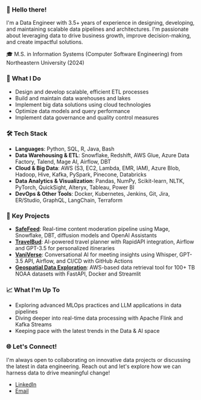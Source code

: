 ### 👋 **Hello there!**

I'm a Data Engineer with 3.5+ years of experience in designing, developing, and maintaining scalable data pipelines and architectures. I'm passionate about leveraging data to drive business growth, improve decision-making, and create impactful solutions.

🎓 M.S. in Information Systems (Computer Software Engineering) from Northeastern University (2024)

### 🚀 **What I Do**
- Design and develop scalable, efficient ETL processes
- Build and maintain data warehouses and lakes
- Implement big data solutions using cloud technologies
- Optimize data models and query performance
- Implement data governance and quality control measures

### 🛠️ **Tech Stack**

- **Languages**: Python, SQL, R, Java, Bash
- **Data Warehousing & ETL**: Snowflake, Redshift, AWS Glue, Azure Data Factory, Talend, Mage AI, Airflow, DBT
- **Cloud & Big Data**: AWS (S3, EC2, Lambda, EMR, IAM), Azure Blob, Hadoop, Hive, Kafka, PySpark, Pinecone, Databricks
- **Data Analytics & Visualization**: Pandas, NumPy, Scikit-learn, NLTK, PyTorch, QuickSight, Alteryx, Tableau, Power BI
- **DevOps & Other Tools**: Docker, Kubernetes, Jenkins, Git, Jira, ER/Studio, GraphQL, LangChain, Terraform

### 🚀 **Key Projects**

- [**SafeFeed**](https://github.com/NishanthPrasath/SafeFeed-Context-Aware-Content-Moderation): Real-time content moderation pipeline using Mage, Snowflake, DBT, diffusion models and OpenAI Assistants
- [**TravelBud**](https://github.com/NishanthPrasath/TravelBud-Personalized-Travel-Itinerary-Planner): AI-powered travel planner with RapidAPI integration, Airflow and GPT-3.5 for personalized itineraries
- [**VaniVerse**](https://github.com/NishanthPrasath/VaniVerse-Conversational-AI-for-Meeting-Insights): Conversational AI for meeting insights using Whisper, GPT-3.5 API, Airflow, and CI/CD with GitHub Actions
- [**Geospatial Data Exploration**](https://github.com/NishanthPrasath/Geospatial-Data-Explorer): AWS-based data retrieval tool for 100+ TB NOAA datasets with FastAPI, Docker and Streamlit

### 📈 **What I'm Up To**

- Exploring advanced MLOps practices and LLM applications in data pipelines
- Diving deeper into real-time data processing with Apache Flink and Kafka Streams
- Keeping pace with the latest trends in the Data & AI space

### 🌐 **Let's Connect!**  

I'm always open to collaborating on innovative data projects or discussing the latest in data engineering. Reach out and let's explore how we can harness data to drive meaningful change!  
* [LinkedIn](https://www.linkedin.com/in/p-nishanth)  
* [Email](mailto:nishanth.prasath@outlook.com)
<!--Always open to collaborating on innovative data projects or discussing the latest in data engineering. Let's harness the power of data to drive meaningful change!-->
